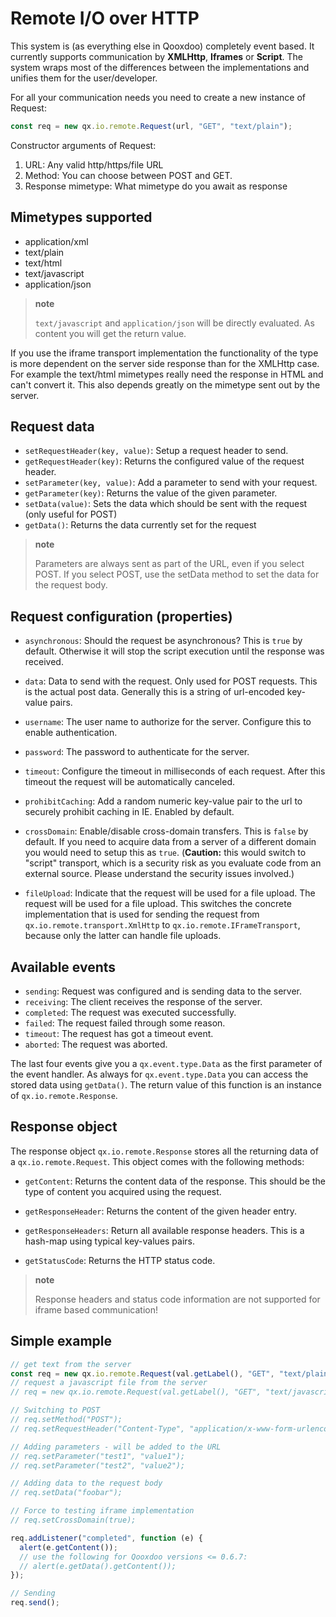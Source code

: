 # Remote I/O over HTTP

This system is (as everything else in Qooxdoo) completely event based. It
currently supports communication by **XMLHttp**, **Iframes** or **Script**. The
system wraps most of the differences between the implementations and unifies
them for the user/developer.

For all your communication needs you need to create a new instance of Request:

```javascript
const req = new qx.io.remote.Request(url, "GET", "text/plain");
```

Constructor arguments of Request:

1.  URL: Any valid http/https/file URL
2.  Method: You can choose between POST and GET.
3.  Response mimetype: What mimetype do you await as response

## Mimetypes supported

- application/xml
- text/plain
- text/html
- text/javascript
- application/json

> **note**
>
> `text/javascript` and `application/json` will be directly evaluated. As
> content you will get the return value.

If you use the iframe transport implementation the functionality of the type is
more dependent on the server side response than for the XMLHttp case. For
example the text/html mimetypes really need the response in HTML and can't
convert it. This also depends greatly on the mimetype sent out by the server.

## Request data

- `setRequestHeader(key, value)`: Setup a request header to send.
- `getRequestHeader(key)`: Returns the configured value of the request header.
- `setParameter(key, value)`: Add a parameter to send with your request.
- `getParameter(key)`: Returns the value of the given parameter.
- `setData(value)`: Sets the data which should be sent with the request (only
  useful for POST)
- `getData()`: Returns the data currently set for the request

> **note**
>
> Parameters are always sent as part of the URL, even if you select POST. If you
> select POST, use the setData method to set the data for the request body.

## Request configuration (properties)

- `asynchronous`: Should the request be asynchronous? This is `true` by default.
  Otherwise it will stop the script execution until the response was received.

- `data`: Data to send with the request. Only used for POST requests. This is
  the actual post data. Generally this is a string of url-encoded key-value
  pairs.

- `username`: The user name to authorize for the server. Configure this to
  enable authentication.

- `password`: The password to authenticate for the server.

- `timeout`: Configure the timeout in milliseconds of each request. After this
  timeout the request will be automatically canceled.

- `prohibitCaching`: Add a random numeric key-value pair to the url to securely
  prohibit caching in IE. Enabled by default.

- `crossDomain`: Enable/disable cross-domain transfers. This is `false` by
  default. If you need to acquire data from a server of a different domain you
  would need to setup this as `true`. (**Caution:** this would switch to
  "script" transport, which is a security risk as you evaluate code from an
  external source. Please understand the security issues involved.)

- `fileUpload`: Indicate that the request will be used for a file upload. The
  request will be used for a file upload. This switches the concrete
  implementation that is used for sending the request from
  `qx.io.remote.transport.XmlHttp` to `qx.io.remote.IFrameTransport`, because
  only the latter can handle file uploads.

## Available events

- `sending`: Request was configured and is sending data to the server.
- `receiving`: The client receives the response of the server.
- `completed`: The request was executed successfully.
- `failed`: The request failed through some reason.
- `timeout`: The request has got a timeout event.
- `aborted`: The request was aborted.

The last four events give you a `qx.event.type.Data` as the first parameter of
the event handler. As always for `qx.event.type.Data` you can access the stored
data using `getData()`. The return value of this function is an instance of
`qx.io.remote.Response`.

## Response object

The response object `qx.io.remote.Response` stores all the returning data of a
`qx.io.remote.Request`. This object comes with the following methods:

- `getContent`: Returns the content data of the response. This should be the
  type of content you acquired using the request.

- `getResponseHeader`: Returns the content of the given header entry.

- `getResponseHeaders`: Return all available response headers. This is a
  hash-map using typical key-values pairs.

- `getStatusCode`: Returns the HTTP status code.

> **note**
>
> Response headers and status code information are not supported for iframe
> based communication!

## Simple example

```javascript
// get text from the server
const req = new qx.io.remote.Request(val.getLabel(), "GET", "text/plain");
// request a javascript file from the server
// req = new qx.io.remote.Request(val.getLabel(), "GET", "text/javascript");

// Switching to POST
// req.setMethod("POST");
// req.setRequestHeader("Content-Type", "application/x-www-form-urlencoded");

// Adding parameters - will be added to the URL
// req.setParameter("test1", "value1");
// req.setParameter("test2", "value2");

// Adding data to the request body
// req.setData("foobar");

// Force to testing iframe implementation
// req.setCrossDomain(true);

req.addListener("completed", function (e) {
  alert(e.getContent());
  // use the following for Qooxdoo versions <= 0.6.7:
  // alert(e.getData().getContent());
});

// Sending
req.send();
```
